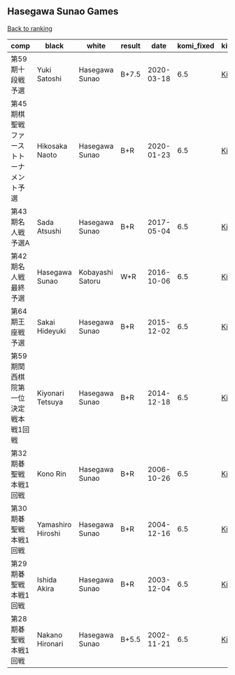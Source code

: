 ## Hasegawa Sunao Games

[Back to ranking](../../index.md)




| **comp** | **black** | **white** | **result** | **date** | **komi_fixed** | **kifu** | 
| --- | --- | --- | --- | --- | --- | --- |
| 第59期十段戦予選 | Yuki Satoshi | Hasegawa Sunao | B+7.5 | 2020-03-18 | 6.5 | [Kifu](https://kifudepot.net/kifucontents.php?id=SP%2B%2BUnDCBPly788JVFegBg%3D%3D) | 
| 第45期棋聖戦ファーストトーナメント予選 | Hikosaka Naoto | Hasegawa Sunao | B+R | 2020-01-23 | 6.5 | [Kifu](https://kifudepot.net/kifucontents.php?id=4R4JhT1qBAt94SEZQUoNdA%3D%3D) | 
| 第43期名人戦予選A | Sada Atsushi | Hasegawa Sunao | B+R | 2017-05-04 | 6.5 | [Kifu](https://kifudepot.net/kifucontents.php?id=d2QiazqwgxSFxcwRf1iqUA%3D%3D) | 
| 第42期名人戦最終予選 | Hasegawa Sunao | Kobayashi Satoru | W+R | 2016-10-06 | 6.5 | [Kifu](https://kifudepot.net/kifucontents.php?id=CHUjbGnk3Q3qn%2B6IY98Zew%3D%3D) | 
| 第64期王座戦予選 | Sakai Hideyuki | Hasegawa Sunao | B+R | 2015-12-02 | 6.5 | [Kifu](https://kifudepot.net/kifucontents.php?id=0soQ1Xisfs4WQqsIWHr32Q%3D%3D) | 
| 第59期関西棋院第一位決定戦本戦1回戦 | Kiyonari Tetsuya | Hasegawa Sunao | B+R | 2014-12-18 | 6.5 | [Kifu](https://kifudepot.net/kifucontents.php?id=hrNxO%2BR8EpAKXxxhIV8N3A%3D%3D) | 
| 第32期碁聖戦本戦1回戦 | Kono Rin | Hasegawa Sunao | B+R | 2006-10-26 | 6.5 | [Kifu](https://kifudepot.net/kifucontents.php?id=ICfD5kWqQzdLRmQY%2Bv3FLA%3D%3D) | 
| 第30期碁聖戦本戦1回戦 | Yamashiro Hiroshi | Hasegawa Sunao | B+R | 2004-12-16 | 6.5 | [Kifu](https://kifudepot.net/kifucontents.php?id=gAGF5j3GlzbS7MvMDX3ymQ%3D%3D) | 
| 第29期碁聖戦本戦1回戦 | Ishida Akira | Hasegawa Sunao | B+R | 2003-12-04 | 6.5 | [Kifu](https://kifudepot.net/kifucontents.php?id=I7OpZ1CMr3f%2BG037JjfJlg%3D%3D) | 
| 第28期碁聖戦本戦1回戦 | Nakano Hironari | Hasegawa Sunao | B+5.5 | 2002-11-21 | 6.5 | [Kifu](https://kifudepot.net/kifucontents.php?id=RbL3Dm6P8CSNWNs6c1yNiQ%3D%3D) |




